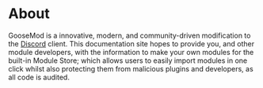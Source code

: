 # About

GooseMod is a innovative, modern, and community-driven modification to the [Discord](https://discord.com) client. This documentation site hopes to provide you, and other module developers, with the information to make your own modules for the built-in Module Store; which allows users to easily import modules in one click whilst also protecting them from malicious plugins and developers, as all code is audited.